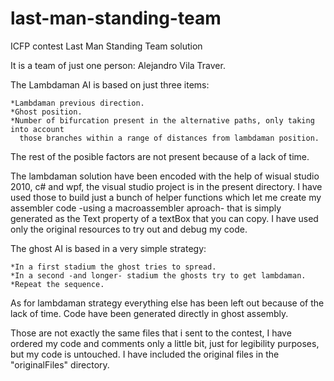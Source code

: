 last-man-standing-team
======================

ICFP contest Last Man Standing Team solution 

It is a team of just one person: Alejandro Vila Traver.

The Lambdaman AI is based on just three items:

	*Lambdaman previous direction.
	*Ghost position.
	*Number of bifurcation present in the alternative paths, only taking into account 
	  those branches within a range of distances from lambdaman position.

The rest of the posible factors are not present because of a lack of time.

The lambdaman solution have been encoded with the help of wisual studio 2010, c# and wpf, the visual studio project is in the present directory. I have used those to build just a bunch of helper functions which let me create my assembler code -using a macroassembler aproach- that is simply generated as the Text property of a textBox that you can copy. 
I have used only the original resources to try out and debug my code.

The ghost AI is based in a very simple strategy:

	*In a first stadium the ghost tries to spread.
	*In a second -and longer- stadium the ghosts try to get lambdaman.
	*Repeat the sequence.

As for lambdaman strategy everything else has been left out because of the lack of time.
Code have been generated directly in ghost assembly.

Those are not exactly the same files that i sent to the contest, I have ordered my code and comments only a little bit, just for legibility purposes, but my code is untouched. I have included the original files in the "originalFiles" directory.


